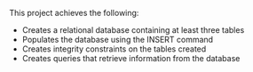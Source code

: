 
This project achieves the following: 
- Creates a relational database containing at least three tables
- Populates the database using the INSERT command
- Creates integrity constraints on the tables created
- Creates queries that retrieve information from the database
